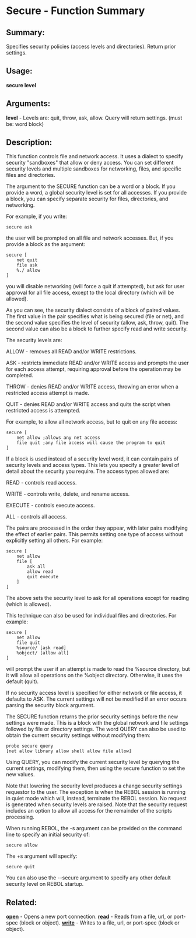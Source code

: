 # Secure - Function Summary

## Summary:

Specifies security policies (access levels and directories). Return prior settings.

## Usage:

**secure level**

## Arguments:

**level** - Levels are: quit, throw, ask, allow. Query will return settings. (must be: word block)

## Description:

This function controls file and network access. It uses a dialect to specify security "sandboxes" that allow or deny access. You can set different security levels and multiple sandboxes for networking, files, and specific files and directories.

The argument to the SECURE function can be a word or a block. If you provide a word, a global security level is set for all accesses. If you provide a block, you can specify separate security for files, directories, and networking.

For example, if you write:

```
secure ask
```

the user will be prompted on all file and network accesses. But, if you provide a block as the argument:

```
secure [
	net quit
	file ask
	%./ allow
]
```

you will disable networking (will force a quit if attempted), but ask for user approval for all file access, except to the local directory (which will be allowed).

As you can see, the security dialect consists of a block of paired values. The first value in the pair specifies what is being secured (file or net), and the second value specifies the level of security (allow, ask, throw, quit). The second value can also be a block to further specify read and write security.

The security levels are:

ALLOW - removes all READ and/or WRITE restrictions.

ASK - restricts immediate READ and/or WRITE access and prompts the user for each access attempt, requiring approval before the operation may be completed.

THROW - denies READ and/or WRITE access, throwing an error when a restricted access attempt is made.

QUIT - denies READ and/or WRITE access and quits the script when restricted access is attempted.

For example, to allow all network access, but to quit on any file access:

```
secure [
	net allow ;allows any net access
	file quit ;any file access will cause the program to quit
]
```

If a block is used instead of a security level word, it can contain pairs of security levels and access types. This lets you specify a greater level of detail about the security you require. The access types allowed are:

READ - controls read access.

WRITE - controls write, delete, and rename access.

EXECUTE - controls execute access.

ALL - controls all access.

The pairs are processed in the order they appear, with later pairs modifying the effect of earlier pairs. This permits setting one type of access without explicitly setting all others. For example:

```
secure [
	net allow
	file [
		ask all
		allow read
		quit execute
	]
]
```

The above sets the security level to ask for all operations except for reading (which is allowed).

This technique can also be used for individual files and directories. For example:

```
secure [
	net allow
	file quit
	%source/ [ask read]
	%object/ [allow all]
]
```

will prompt the user if an attempt is made to read the %source directory, but it will allow all operations on the %object directory. Otherwise, it uses the default (quit).

If no security access level is specified for either network or file access, it defaults to ASK. The current settings will not be modified if an error occurs parsing the security block argument.

The SECURE function returns the prior security settings before the new settings were made. This is a block with the global network and file settings followed by file or directory settings. The word QUERY can also be used to obtain the current security settings without modifying them:

```
probe secure query
[net allow library allow shell allow file allow]
```

Using QUERY, you can modify the current security level by querying the current settings, modifying them, then using the secure function to set the new values.

Note that lowering the security level produces a change security settings requestor to the user. The exception is when the REBOL session is running in quiet mode which will, instead, terminate the REBOL session. No request is generated when security levels are raised. Note that the security request includes an option to allow all access for the remainder of the scripts processing.

When running REBOL, the -s argument can be provided on the command line to specify an initial security of:

```
secure allow
```

The +s argument will specify:

```
secure quit
```

You can also use the --secure argument to specify any other default security level on REBOL startup.

## Related:

[**open**](http://www.rebol.com/docs/words/wopen.html) - Opens a new port connection.
[**read**](http://www.rebol.com/docs/words/wread.html) - Reads from a file, url, or port-spec (block or object).
[**write**](http://www.rebol.com/docs/words/wwrite.html) - Writes to a file, url, or port-spec (block or object).